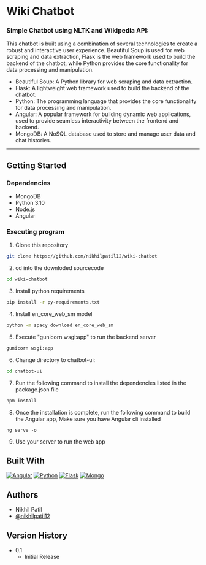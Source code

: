 # Wiki Chatbot
### Simple Chatbot using NLTK and Wikipedia API:
This chatbot is built using a combination of several technologies to create a robust and interactive user experience. Beautiful Soup is used for web scraping and data extraction, Flask is the web framework used to build the backend of the chatbot, while Python provides the core functionality for data processing and manipulation.

* Beautiful Soup: A Python library for web scraping and data extraction.
* Flask: A lightweight web framework used to build the backend of the chatbot.
* Python: The programming language that provides the core functionality for data processing and manipulation.
* Angular: A popular framework for building dynamic web applications, used to provide seamless interactivity between the frontend and backend.
* MongoDB: A NoSQL database used to store and manage user data and chat histories.

---
## Getting Started

### Dependencies

* MongoDB
* Python 3.10
* Node.js
* Angular

### Executing program

1. Clone this repository
```bash
git clone https://github.com/nikhilpatil12/wiki-chatbot
```
2. cd into the downloded sourcecode
```bash
cd wiki-chatbot
```
3. Install python requirements
```bash
pip install -r py-requirements.txt
```
4. Install en_core_web_sm model
```bash 
python -m spacy download en_core_web_sm
```
5. Execute "gunicorn wsgi:app" to run the backend server
```bash
gunicorn wsgi:app
```
6. Change directory to chatbot-ui:
```bash
cd chatbot-ui
```
7. Run the following command to install the dependencies listed in the package.json file
```bash
npm install
```
8. Once the installation is complete, run the following command to build the Angular app, Make sure you have Angular cli installed
```
ng serve -o
```
9. Use your server to run the web app


## Built With
[![Angular][Angular-logo]][Angular-url]
[![Python][Python-logo]][Python-url]
[![Flask][Flask-logo]][Flask-url]
[![Mongo][Mongo-logo]][Mongo-url]

## Authors
* Nikhil Patil
* [@nikhilpatil12](https://www.linkedin.com/in/nikhilpatil12/)

## Version History
* 0.1
    * Initial Release


<!-- MARKDOWN LINKS & IMAGES -->
<!-- https://www.markdownguide.org/basic-syntax/#reference-style-links -->
[Angular-logo]: https://img.shields.io/badge/Angular-DD0031?style=for-the-badge&logo=angular&logoColor=white
[Angular-url]: https://angular.io/
[Python-logo]: https://img.shields.io/badge/Python-0066FF?style=for-the-badge&logo=python&logoColor=white
[Python-url]: https://www.python.org/
[Flask-logo]: https://img.shields.io/badge/Flask-000?style=for-the-badge&logo=flask&logoColor=white
[Flask-url]: https://flask.palletsprojects.com/en/2.2.x/
[Mongo-logo]: https://img.shields.io/badge/MongoDB-009933?style=for-the-badge&logo=mongodb&logoColor=white
[Mongo-url]: https://www.mongodb.com/
